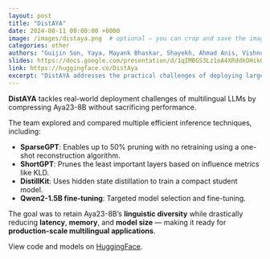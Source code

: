 ```yaml
---
layout: post
title: "DistAYA"
date: 2024-08-11 00:00:00 +0000
image: /images/distaya.png  # optional — you can crop and save the image
categories: other
authors: "Guijin Son, Yaya, Mayank Bhaskar, Shayekh, Ahmad Anis, Vishnu Lanka, Roshan Santhosh, <strong>Drishti Sharma</strong>"
slides: https://docs.google.com/presentation/d/1qIMBGS3Lz1oA4XRddkOHikQu4kWPvQ2xoogCNlu22u8/edit?slide=id.g2833461dc11_3_5
link: https://huggingface.co/DistAya
excerpt: "DistAYA addresses the practical challenges of deploying large multilingual language models by focusing on model compression techniques—such as pruning, quantization, and distillation—that aim to improve efficiency without sacrificing performance or linguistic coverage. Centered on the Aya23-8B model, the project systematically explores a range of methods. Among them, SparseGPT, an unstructured and semi-structured pruning technique, proves especially effective—achieving up to 50% sparsity without requiring retraining, using a layer-wise reconstruction approach. The project also evaluates ShortGPT, a layer-pruning method that removes components with minimal impact on output, revealing redundancy in large models. While other strategies like quantization and task-aware distillation are explored, the strongest results come from pruning-based approaches."
---
```



**DistAYA** tackles real-world deployment challenges of multilingual LLMs by compressing Aya23-8B without sacrificing performance.  

The team explored and compared multiple efficient inference techniques, including:

- **SparseGPT**: Enables up to 50% pruning with no retraining using a one-shot reconstruction algorithm.
- **ShortGPT**: Prunes the least important layers based on influence metrics like KLD.
- **DistillKit**: Uses hidden state distillation to train a compact student model.
- **Qwen2-1.5B fine-tuning**: Targeted model selection and fine-tuning.

The goal was to retain Aya23-8B’s **linguistic diversity** while drastically reducing **latency**, **memory**, and **model size** — making it ready for **production-scale multilingual applications**.

View code and models on [HuggingFace](https://huggingface.co/DistAya).
